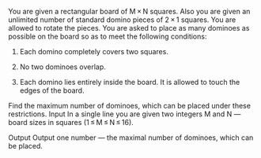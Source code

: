 You are given a rectangular board of M × N squares. Also you are given an unlimited number of standard domino pieces of 2 × 1 squares. You are allowed to rotate the pieces. You are asked to place as many dominoes as possible on the board so as to meet the following conditions:

1. Each domino completely covers two squares.

2. No two dominoes overlap.

3. Each domino lies entirely inside the board. It is allowed to touch the edges of the board.

Find the maximum number of dominoes, which can be placed under these restrictions.
Input
In a single line you are given two integers M and N — board sizes in squares (1 ≤ M ≤ N ≤ 16).

Output
Output one number — the maximal number of dominoes, which can be placed.
